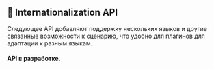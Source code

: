 <!-- translated -->
<!-- by shishkevichd -->

## 🛫 Internationalization API

Следующее API добавляют поддержку нескольких языков и другие связанные возможности к сценарию, что удобно для плагинов для адаптации к разным языкам.

#### API в разработке.